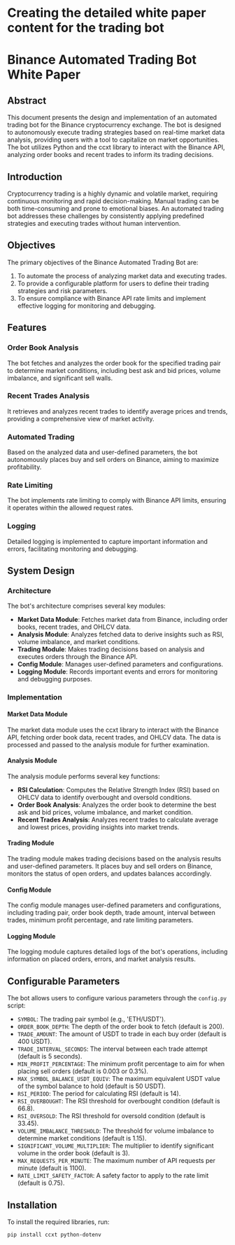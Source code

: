 # Creating the detailed white paper content for the trading bot

# Binance Automated Trading Bot White Paper

## Abstract

This document presents the design and implementation of an automated trading bot for the Binance cryptocurrency exchange. The bot is designed to autonomously execute trading strategies based on real-time market data analysis, providing users with a tool to capitalize on market opportunities. The bot utilizes Python and the ccxt library to interact with the Binance API, analyzing order books and recent trades to inform its trading decisions.

## Introduction

Cryptocurrency trading is a highly dynamic and volatile market, requiring continuous monitoring and rapid decision-making. Manual trading can be both time-consuming and prone to emotional biases. An automated trading bot addresses these challenges by consistently applying predefined strategies and executing trades without human intervention.

## Objectives

The primary objectives of the Binance Automated Trading Bot are:
1. To automate the process of analyzing market data and executing trades.
2. To provide a configurable platform for users to define their trading strategies and risk parameters.
3. To ensure compliance with Binance API rate limits and implement effective logging for monitoring and debugging.

## Features

### Order Book Analysis
The bot fetches and analyzes the order book for the specified trading pair to determine market conditions, including best ask and bid prices, volume imbalance, and significant sell walls.

### Recent Trades Analysis
It retrieves and analyzes recent trades to identify average prices and trends, providing a comprehensive view of market activity.

### Automated Trading
Based on the analyzed data and user-defined parameters, the bot autonomously places buy and sell orders on Binance, aiming to maximize profitability.

### Rate Limiting
The bot implements rate limiting to comply with Binance API limits, ensuring it operates within the allowed request rates.

### Logging
Detailed logging is implemented to capture important information and errors, facilitating monitoring and debugging.

## System Design

### Architecture
The bot's architecture comprises several key modules:
- **Market Data Module**: Fetches market data from Binance, including order books, recent trades, and OHLCV data.
- **Analysis Module**: Analyzes fetched data to derive insights such as RSI, volume imbalance, and market conditions.
- **Trading Module**: Makes trading decisions based on analysis and executes orders through the Binance API.
- **Config Module**: Manages user-defined parameters and configurations.
- **Logging Module**: Records important events and errors for monitoring and debugging purposes.

### Implementation

#### Market Data Module
The market data module uses the ccxt library to interact with the Binance API, fetching order book data, recent trades, and OHLCV data. The data is processed and passed to the analysis module for further examination.

#### Analysis Module
The analysis module performs several key functions:
- **RSI Calculation**: Computes the Relative Strength Index (RSI) based on OHLCV data to identify overbought and oversold conditions.
- **Order Book Analysis**: Analyzes the order book to determine the best ask and bid prices, volume imbalance, and market condition.
- **Recent Trades Analysis**: Analyzes recent trades to calculate average and lowest prices, providing insights into market trends.

#### Trading Module
The trading module makes trading decisions based on the analysis results and user-defined parameters. It places buy and sell orders on Binance, monitors the status of open orders, and updates balances accordingly.

#### Config Module
The config module manages user-defined parameters and configurations, including trading pair, order book depth, trade amount, interval between trades, minimum profit percentage, and rate limiting parameters.

#### Logging Module
The logging module captures detailed logs of the bot's operations, including information on placed orders, errors, and market analysis results.

## Configurable Parameters

The bot allows users to configure various parameters through the `config.py` script:

- `SYMBOL`: The trading pair symbol (e.g., 'ETH/USDT').
- `ORDER_BOOK_DEPTH`: The depth of the order book to fetch (default is 200).
- `TRADE_AMOUNT`: The amount of USDT to trade in each buy order (default is 400 USDT).
- `TRADE_INTERVAL_SECONDS`: The interval between each trade attempt (default is 5 seconds).
- `MIN_PROFIT_PERCENTAGE`: The minimum profit percentage to aim for when placing sell orders (default is 0.003 or 0.3%).
- `MAX_SYMBOL_BALANCE_USDT_EQUIV`: The maximum equivalent USDT value of the symbol balance to hold (default is 50 USDT).
- `RSI_PERIOD`: The period for calculating RSI (default is 14).
- `RSI_OVERBOUGHT`: The RSI threshold for overbought condition (default is 66.8).
- `RSI_OVERSOLD`: The RSI threshold for oversold condition (default is 33.45).
- `VOLUME_IMBALANCE_THRESHOLD`: The threshold for volume imbalance to determine market conditions (default is 1.15).
- `SIGNIFICANT_VOLUME_MULTIPLIER`: The multiplier to identify significant volume in the order book (default is 3).
- `MAX_REQUESTS_PER_MINUTE`: The maximum number of API requests per minute (default is 1100).
- `RATE_LIMIT_SAFETY_FACTOR`: A safety factor to apply to the rate limit (default is 0.75).

## Installation

To install the required libraries, run:

```bash
pip install ccxt python-dotenv
